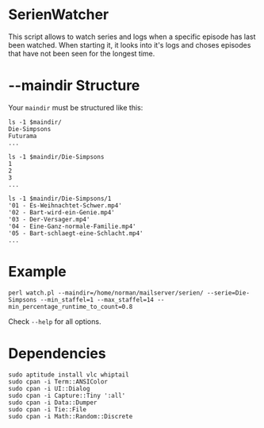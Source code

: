 # SerienWatcher

This script allows to watch series and logs when a specific episode has last been watched. When starting it, it looks into it's logs and choses episodes that have not been seen for the longest time.

# --maindir Structure

Your `maindir` must be structured like this:

```console
ls -1 $maindir/
Die-Simpsons
Futurama
...
```

```console
ls -1 $maindir/Die-Simpsons
1
2
3
...
```


```console
ls -1 $maindir/Die-Simpsons/1
'01 - Es-Weihnachtet-Schwer.mp4'
'02 - Bart-wird-ein-Genie.mp4'
'03 - Der-Versager.mp4'
'04 - Eine-Ganz-normale-Familie.mp4'
'05 - Bart-schlaegt-eine-Schlacht.mp4'
...
```

# Example

```console
perl watch.pl --maindir=/home/norman/mailserver/serien/ --serie=Die-Simpsons --min_staffel=1 --max_staffel=14 --min_percentage_runtime_to_count=0.8
```

Check `--help` for all options.

# Dependencies

```console
sudo aptitude install vlc whiptail
sudo cpan -i Term::ANSIColor
sudo cpan -i UI::Dialog
sudo cpan -i Capture::Tiny ':all'
sudo cpan -i Data::Dumper
sudo cpan -i Tie::File
sudo cpan -i Math::Random::Discrete
```

